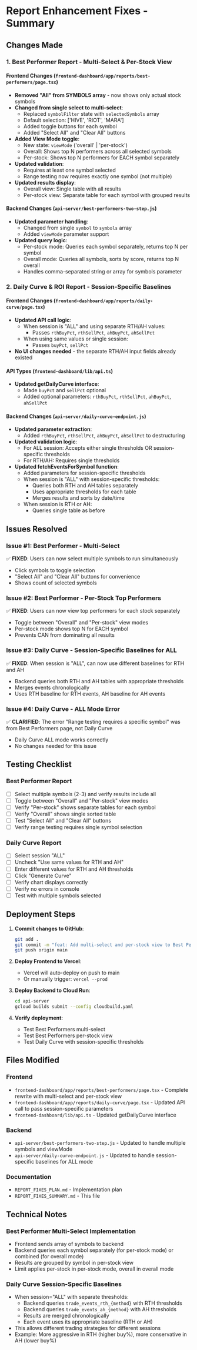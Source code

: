 # Report Enhancement Fixes - Summary

## Changes Made

### 1. Best Performer Report - Multi-Select & Per-Stock View

#### Frontend Changes (`frontend-dashboard/app/reports/best-performers/page.tsx`)
- **Removed "All" from SYMBOLS array** - now shows only actual stock symbols
- **Changed from single select to multi-select**:
  - Replaced `symbolFilter` state with `selectedSymbols` array
  - Default selection: ['HIVE', 'RIOT', 'MARA']
  - Added toggle buttons for each symbol
  - Added "Select All" and "Clear All" buttons
- **Added View Mode toggle**:
  - New state: `viewMode` ('overall' | 'per-stock')
  - Overall: Shows top N performers across all selected symbols
  - Per-stock: Shows top N performers for EACH symbol separately
- **Updated validation**:
  - Requires at least one symbol selected
  - Range testing now requires exactly one symbol (not multiple)
- **Updated results display**:
  - Overall view: Single table with all results
  - Per-stock view: Separate table for each symbol with grouped results

#### Backend Changes (`api-server/best-performers-two-step.js`)
- **Updated parameter handling**:
  - Changed from single `symbol` to `symbols` array
  - Added `viewMode` parameter support
- **Updated query logic**:
  - Per-stock mode: Queries each symbol separately, returns top N per symbol
  - Overall mode: Queries all symbols, sorts by score, returns top N overall
  - Handles comma-separated string or array for symbols parameter

### 2. Daily Curve & ROI Report - Session-Specific Baselines

#### Frontend Changes (`frontend-dashboard/app/reports/daily-curve/page.tsx`)
- **Updated API call logic**:
  - When session is "ALL" and using separate RTH/AH values:
    - Passes `rthBuyPct`, `rthSellPct`, `ahBuyPct`, `ahSellPct`
  - When using same values or single session:
    - Passes `buyPct`, `sellPct`
- **No UI changes needed** - the separate RTH/AH input fields already existed

#### API Types (`frontend-dashboard/lib/api.ts`)
- **Updated getDailyCurve interface**:
  - Made `buyPct` and `sellPct` optional
  - Added optional parameters: `rthBuyPct`, `rthSellPct`, `ahBuyPct`, `ahSellPct`

#### Backend Changes (`api-server/daily-curve-endpoint.js`)
- **Updated parameter extraction**:
  - Added `rthBuyPct`, `rthSellPct`, `ahBuyPct`, `ahSellPct` to destructuring
- **Updated validation logic**:
  - For ALL session: Accepts either single thresholds OR session-specific thresholds
  - For RTH/AH: Requires single thresholds
- **Updated fetchEventsForSymbol function**:
  - Added parameters for session-specific thresholds
  - When session is "ALL" with session-specific thresholds:
    - Queries both RTH and AH tables separately
    - Uses appropriate thresholds for each table
    - Merges results and sorts by date/time
  - When session is RTH or AH:
    - Queries single table as before

## Issues Resolved

### Issue #1: Best Performer - Multi-Select
✅ **FIXED**: Users can now select multiple symbols to run simultaneously
- Click symbols to toggle selection
- "Select All" and "Clear All" buttons for convenience
- Shows count of selected symbols

### Issue #2: Best Performer - Per-Stock Top Performers
✅ **FIXED**: Users can now view top performers for each stock separately
- Toggle between "Overall" and "Per-stock" view modes
- Per-stock mode shows top N for EACH symbol
- Prevents CAN from dominating all results

### Issue #3: Daily Curve - Session-Specific Baselines for ALL
✅ **FIXED**: When session is "ALL", can now use different baselines for RTH and AH
- Backend queries both RTH and AH tables with appropriate thresholds
- Merges events chronologically
- Uses RTH baseline for RTH events, AH baseline for AH events

### Issue #4: Daily Curve - ALL Mode Error
✅ **CLARIFIED**: The error "Range testing requires a specific symbol" was from Best Performers page, not Daily Curve
- Daily Curve ALL mode works correctly
- No changes needed for this issue

## Testing Checklist

### Best Performer Report
- [ ] Select multiple symbols (2-3) and verify results include all
- [ ] Toggle between "Overall" and "Per-stock" view modes
- [ ] Verify "Per-stock" shows separate tables for each symbol
- [ ] Verify "Overall" shows single sorted table
- [ ] Test "Select All" and "Clear All" buttons
- [ ] Verify range testing requires single symbol selection

### Daily Curve Report
- [ ] Select session "ALL"
- [ ] Uncheck "Use same values for RTH and AH"
- [ ] Enter different values for RTH and AH thresholds
- [ ] Click "Generate Curve"
- [ ] Verify chart displays correctly
- [ ] Verify no errors in console
- [ ] Test with multiple symbols selected

## Deployment Steps

1. **Commit changes to GitHub**:
   ```bash
   git add .
   git commit -m "feat: Add multi-select and per-stock view to Best Performers, add session-specific baselines to Daily Curve"
   git push origin main
   ```

2. **Deploy Frontend to Vercel**:
   - Vercel will auto-deploy on push to main
   - Or manually trigger: `vercel --prod`

3. **Deploy Backend to Cloud Run**:
   ```bash
   cd api-server
   gcloud builds submit --config cloudbuild.yaml
   ```

4. **Verify deployment**:
   - Test Best Performers multi-select
   - Test Best Performers per-stock view
   - Test Daily Curve with session-specific thresholds

## Files Modified

### Frontend
- `frontend-dashboard/app/reports/best-performers/page.tsx` - Complete rewrite with multi-select and per-stock view
- `frontend-dashboard/app/reports/daily-curve/page.tsx` - Updated API call to pass session-specific parameters
- `frontend-dashboard/lib/api.ts` - Updated getDailyCurve interface

### Backend
- `api-server/best-performers-two-step.js` - Updated to handle multiple symbols and viewMode
- `api-server/daily-curve-endpoint.js` - Updated to handle session-specific baselines for ALL mode

### Documentation
- `REPORT_FIXES_PLAN.md` - Implementation plan
- `REPORT_FIXES_SUMMARY.md` - This file

## Technical Notes

### Best Performer Multi-Select Implementation
- Frontend sends array of symbols to backend
- Backend queries each symbol separately (for per-stock mode) or combined (for overall mode)
- Results are grouped by symbol in per-stock view
- Limit applies per-stock in per-stock mode, overall in overall mode

### Daily Curve Session-Specific Baselines
- When session="ALL" with separate thresholds:
  - Backend queries `trade_events_rth_{method}` with RTH thresholds
  - Backend queries `trade_events_ah_{method}` with AH thresholds
  - Results are merged chronologically
  - Each event uses its appropriate baseline (RTH or AH)
- This allows different trading strategies for different sessions
- Example: More aggressive in RTH (higher buy%), more conservative in AH (lower buy%)